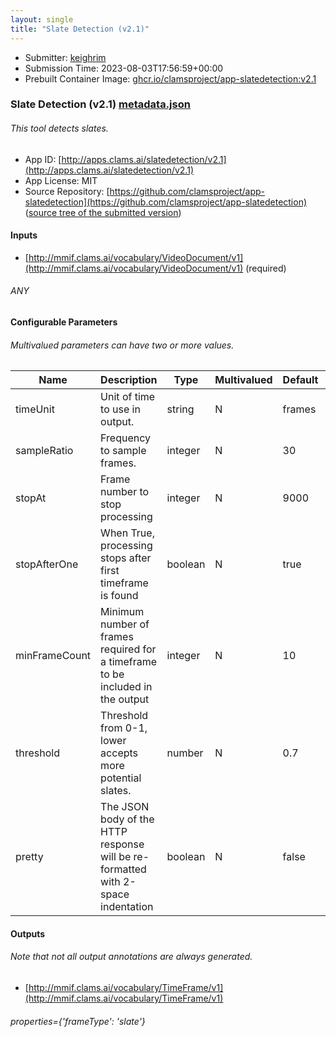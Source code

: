 ```yaml
---
layout: single
title: "Slate Detection (v2.1)"
---
```

* Submitter: [keighrim](https://github.com/keighrim)
* Submission Time: 2023-08-03T17:56:59+00:00
* Prebuilt Container Image: [ghcr.io/clamsproject/app-slatedetection:v2.1](https://github.com/clamsproject/app-slatedetection/pkgs/container/app-slatedetection/v2.1)


### Slate Detection (v2.1) [metadata.json](metadata.json)
###### This tool detects slates.

* App ID: [http://apps.clams.ai/slatedetection/v2.1](http://apps.clams.ai/slatedetection/v2.1)
* App License: MIT
* Source Repository: [https://github.com/clamsproject/app-slatedetection](https://github.com/clamsproject/app-slatedetection) ([source tree of the submitted version](https://github.com/clamsproject/app-slatedetection/tree/v2.1))


#### Inputs
* [http://mmif.clams.ai/vocabulary/VideoDocument/v1](http://mmif.clams.ai/vocabulary/VideoDocument/v1) (required)
###### ANY


#### Configurable Parameters
###### Multivalued parameters can have two or more values.

|Name|Description|Type|Multivalued|Default|Choices|
|----|-----------|----|-----------|-------|-------|
|timeUnit|Unit of time to use in output.|string|N|frames|**_`frames`_**, `seconds`, `milliseconds`|
|sampleRatio|Frequency to sample frames.|integer|N|30||
|stopAt|Frame number to stop processing|integer|N|9000||
|stopAfterOne|When True, processing stops after first timeframe is found|boolean|N|true|`false`, **_`true`_**|
|minFrameCount|Minimum number of frames required for a timeframe to be included in the output|integer|N|10||
|threshold|Threshold from 0-1, lower accepts more potential slates.|number|N|0.7||
|pretty|The JSON body of the HTTP response will be re-formatted with 2-space indentation|boolean|N|false|**_`false`_**, `true`|


#### Outputs
###### Note that not all output annotations are always generated.
* [http://mmif.clams.ai/vocabulary/TimeFrame/v1](http://mmif.clams.ai/vocabulary/TimeFrame/v1) 
###### properties={'frameType': 'slate'}
